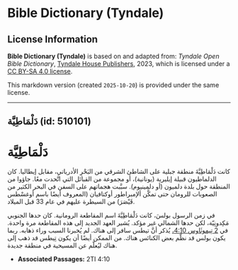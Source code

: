# Bible Dictionary (Tyndale)

## License Information

**Bible Dictionary (Tyndale)** is based on and adapted from: _Tyndale Open Bible Dictionary_, [Tyndale House Publishers](https://tyndaleopenresources.com/), 2023, which is licensed under a [CC BY-SA 4.0 license](https://creativecommons.org/licenses/by-sa/4.0/legalcode.en).

This markdown version (created `2025-10-20`) is provided under the same license.



--------------------------------

## دَلْمَاطِيَّة (id: 510101)

دَلْمَاطِيَّة
=============

كانت دَلْمَاطِيَّةَ منطقة جبلية على الشاطئ الشرقي من البَحْرِ الأدرياتي، مقابل إيطاليا. كان الدلماطيون قبيلة إيليرية (يونانية)، أو مجموعة من القبائل التي اتَّحدت معًا. جاؤوا من المنطقة حول بلدة دلميون (أو دلمينيوم). سبَّبت هجماتهم على السفن في البحر الكثير من الصعوبات للرومان حتى تمكَّن ألإمبراطور أوكتافيان (المعروف أيضًا باسم أوغسْطس قَيْصَرَ) من السيطرة عليهم في عام 33 قبل الميلاد.

في زمن الرسول بولسَ، كانت دَلْمَاطِيَّةَ اسم المقاطعة الرومانية. كان حدها الجنوبي مَكِدونِيّة، لكن حدها الشمالي غير مؤكد. يُشير العهد الجديد إلى هذه المقاطعة مرة واحدة. في [2 تِيموثَاوس 4:10،](https://ref.ly/2Tim4:10) يُذكر أنَّ تيطس سافر إلى هناك. لم يُخبرنا السبب وراء ذهابه. ربما يكون بولس قد نظَّم بعض الكنائس هناك. من الممكن أيضًا أن يكون تِيطس قد ذهب إلى هناك ليُعلّم عن المسيحية في منطقة جديدة.

* **Associated Passages:** 2TI 4:10

